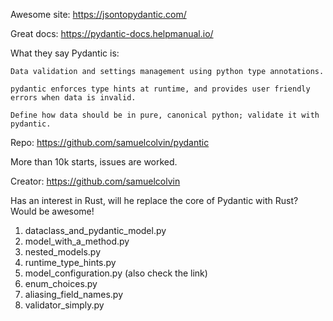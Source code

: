 Awesome site: https://jsontopydantic.com/

Great docs: https://pydantic-docs.helpmanual.io/

What they say Pydantic is:

```
Data validation and settings management using python type annotations.

pydantic enforces type hints at runtime, and provides user friendly errors when data is invalid.

Define how data should be in pure, canonical python; validate it with pydantic.
```


Repo: https://github.com/samuelcolvin/pydantic

More than 10k starts, issues are worked.

Creator: https://github.com/samuelcolvin

Has an interest in Rust, will he replace the core of Pydantic with Rust? Would be awesome!


1. dataclass_and_pydantic_model.py
2. model_with_a_method.py
3. nested_models.py
4. runtime_type_hints.py
5. model_configuration.py (also check the link)
6. enum_choices.py
7. aliasing_field_names.py
8. validator_simply.py
